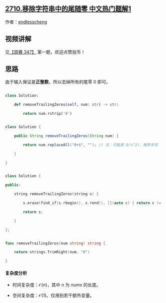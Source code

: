 ## [2710.移除字符串中的尾随零 中文热门题解1](https://leetcode.cn/problems/remove-trailing-zeros-from-a-string/solutions/100000/ku-han-shu-xie-fa-pythonjavacgo-by-endle-fjmr)

作者：[endlesscheng](https://leetcode.cn/u/endlesscheng)
## 视频讲解

见[【周赛 347】](https://www.bilibili.com/video/BV1fo4y1T7MQ/) 第一题，欢迎点赞投币！

## 思路

由于输入保证是**正整数**，所以去掉所有的尾零 $0$ 即可。

```py [sol-Python3]
class Solution:
    def removeTrailingZeros(self, num: str) -> str:
        return num.rstrip('0')
```

```java [sol-Java]
class Solution {
    public String removeTrailingZeros(String num) {
        return num.replaceAll("0+$", ""); // 注：可能是 O(n^2)，推荐手写
    }
}
```

```cpp [sol-C++]
class Solution {
public:
    string removeTrailingZeros(string s) {
        s.erase(find_if(s.rbegin(), s.rend(), [](auto c) { return c != '0'; }).base(), s.end());
        return s;
    }
};
```

```go [sol-Go]
func removeTrailingZeros(num string) string {
	return strings.TrimRight(num, "0")
}
```

#### 复杂度分析

- 时间复杂度：$\mathcal{O}(n)$，其中 $n$ 为 $\textit{nums}$ 的长度。
- 空间复杂度：$\mathcal{O}(1)$。仅用到若干额外变量。
